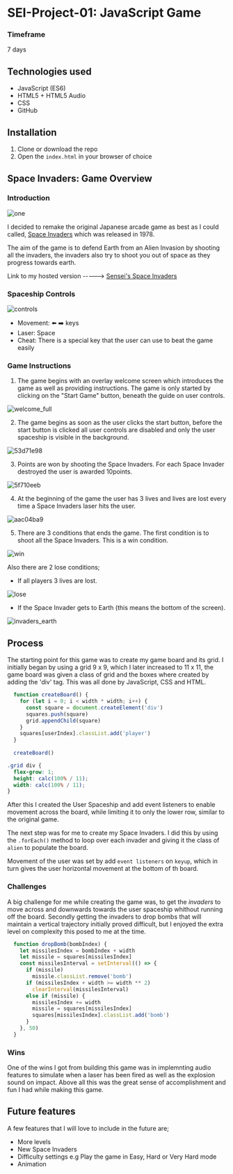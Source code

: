 # SEI-Project-01: JavaScript Game

### Timeframe

7 days

## Technologies used

-   JavaScript (ES6)
-   HTML5 + HTML5 Audio
-   CSS
-   GitHub

## Installation

1.  Clone or download the repo
2.  Open the `index.html` in your browser of choice

## Space Invaders: Game Overview

### Introduction

![one](https://user-images.githubusercontent.com/47805376/59615483-7df69500-911a-11e9-9037-308320607c3b.png)


I decided to remake the original Japanese arcade game as best as I could called, [Space Invaders](https://en.wikipedia.org/wiki/Space_Invaders) which was released in 1978. 

The aim of the game is to defend Earth from an Alien Invasion by shooting all the invaders, the invaders also try to shoot you out of space as they progress towards earth. 


Link to my hosted version -----> [Sensei's Space Invaders](https://sensei3k.github.io/SEI-Project-01/)


### Spaceship Controls

![controls](https://user-images.githubusercontent.com/47805376/59615669-d332a680-911a-11e9-970a-49d46bf6f351.png)
-   Movement: :arrow_left: :arrow_right: keys
-   Laser: Space
-   Cheat: There is a special key that the user can use to beat the game easily

### Game Instructions

1. The game begins with an overlay welcome screen which introduces the game as well as providing instructions. The game is only started by clicking on the "Start Game" button, beneath the guide on user controls.

![welcome_full](https://user-images.githubusercontent.com/47805376/59615746-feb59100-911a-11e9-9164-96de80636921.png)

2. The game begins as soon as the user clicks the start button, before the start button is clicked all user controls are disabled and only the user spaceship is visible in the background.
 
![53d71e98](https://user-images.githubusercontent.com/47805376/59615828-20af1380-911b-11e9-9db4-cc52ba2c145b.png)

3. Points are won by shooting the Space Invaders. For each Space Invader destroyed the user is awarded 10points.

![5f710eeb](https://user-images.githubusercontent.com/47805376/59615896-450af000-911b-11e9-82f0-739696be81d8.png)

4. At the beginning of the  game the user has 3 lives and lives are lost every time a Space Invaders laser hits the user.

![aac04ba9](https://user-images.githubusercontent.com/47805376/59615948-6075fb00-911b-11e9-8246-07f0b20fb196.gif)


5. There are 3 conditions that ends the game.
The first condition is to shoot all the Space Invaders. This is a win condition.

![win](https://user-images.githubusercontent.com/47805376/59616069-a16e0f80-911b-11e9-82d6-334ccf643d7c.png)

 Also there are 2 lose conditions;
 -  If all players 3 lives are lost.

![lose](https://user-images.githubusercontent.com/47805376/59616105-b185ef00-911b-11e9-8e8d-f239de75161a.png)

 - If the Space Invader gets to Earth (this means the bottom of the screen).

![invaders_earth](https://user-images.githubusercontent.com/47805376/59616147-c2366500-911b-11e9-8ca8-dfc66a83232a.png)

## Process

The starting point for this game was to create my game board and its grid. I initially began by using a grid 9 x 9, which I later increased to 11 x 11, the game board was given a class of grid and the boxes where created by adding the 'div' tag. This was all done by JavaScript, CSS and HTML. 

``````js
  function createBoard() {
    for (let i = 0; i < width * width; i++) {
      const square = document.createElement('div')
      squares.push(square)
      grid.appendChild(square)
    }
    squares[userIndex].classList.add('player')
  }
  
  createBoard()
``````
``````css
.grid div {
  flex-grow: 1;
  height: calc(100% / 11);
  width: calc(100% / 11);
}
``````

After this I created the User Spaceship and add event listeners to enable movement across the board, while limiting it to only the lower row, similar to the original game.

The next step was for me to create my Space Invaders. I did this by using the `.forEach()` method to loop over each invader and giving it the class of `alien` to populate the board.

Movement of the user was set by add `event listeners` on `keyup`, which in turn gives the user horizontal movement at the bottom of th board.

### Challenges


A big challenge for me while creating the game was, to get the _invaders_ to move across and downwards towards the user spaceship whithout running off the board.
Secondly getting the invaders to drop bombs that will maintain a vertical trajectory initially proved difficult, but I enjoyed the extra level on complexity this posed to me at the time.
``````js
  function dropBomb(bombIndex) {
    let missilesIndex = bombIndex + width
    let missile = squares[missilesIndex]
    const missilesInterval = setInterval(() => {
      if (missile)
        missile.classList.remove('bomb')
      if (missilesIndex + width >= width ** 2)
        clearInterval(missilesInterval)
      else if (missile) {
        missilesIndex += width
        missile = squares[missilesIndex]
        squares[missilesIndex].classList.add('bomb')
      }
    }, 50)
  }
``````
### Wins

One of the wins I got from building this game was in implemnting audio features to simulate when a laser has been fired as well as the explosion sound on impact.
Above all this was the great sense of accomplishment and fun I had while making this game.

## Future features

A few features that I will love to include in the future are;

-   More levels
-   New Space Invaders
-   Difficulty settings e.g Play the game in Easy, Hard or Very Hard mode
-   Animation
